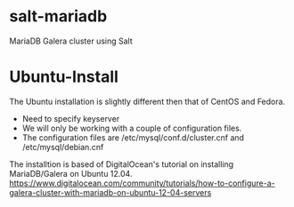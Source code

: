salt-mariadb
============

MariaDB Galera cluster using Salt


Ubuntu-Install
============

The Ubuntu installation is slightly different then that of CentOS and Fedora. 
* Need to specify keyserver
* We will only be working with a couple of configuration files.
* The configuration files are /etc/mysql/conf.d/cluster.cnf and /etc/mysql/debian.cnf

The installtion is based of DigitalOcean's tutorial on installing MariaDB/Galera on Ubuntu 12.04. 
https://www.digitalocean.com/community/tutorials/how-to-configure-a-galera-cluster-with-mariadb-on-ubuntu-12-04-servers
